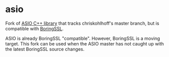 # asio

Fork of [ASIO C++ library](https://github.com/chriskohlhoff/asio) that tracks chriskohlhoff's master branch, but is compatible with [BoringSSL](https://boringssl.googlesource.com/boringssl/).

ASIO is already BoringSSL "compatible". However, BoringSSL is a moving target. This fork can be used when the ASIO master has not caught up with the latest BoringSSL source changes.

